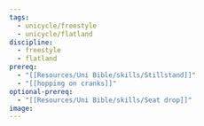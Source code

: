 ```yaml
---
tags:
  - unicycle/freestyle
  - unicycle/flatland
discipline:
  - freestyle
  - flatland
prereq:
  - "[[Resources/Uni Bible/skills/Stillstand]]"
  - "[[hopping on cranks]]"
optional-prereq:
  - "[[Resources/Uni Bible/skills/Seat drop]]"
image: 
---
```

